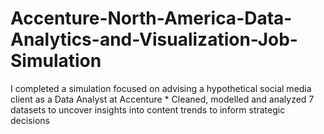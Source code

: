 # Accenture-North-America-Data-Analytics-and-Visualization-Job-Simulation
I completed a simulation focused on advising a hypothetical social media client  as a Data Analyst at Accenture  * Cleaned, modelled and analyzed 7 datasets to uncover insights into content trends to inform strategic decisions
